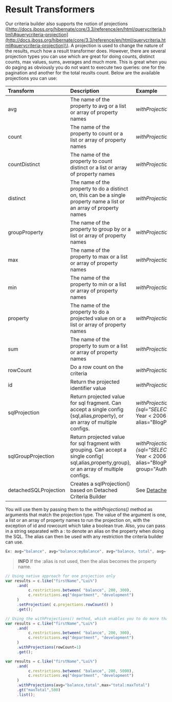 # Result Transformers

Our criteria builder also supports the notion of projections \([http://docs.jboss.org/hibernate/core/3.3/reference/en/html/querycriteria.html\#querycriteria-projection](http://docs.jboss.org/hibernate/core/3.3/reference/en/html/querycriteria.html#querycriteria-projection)\). A projection is used to change the nature of the results, much how a result transformer does. However, there are several projection types you can use which are great for doing counts, distinct counts, max values, sums, averages and much more. This is great when you do paging as obviously you do not want to execute two queries: one for the pagination and another for the total reuslts count. Below are the available projections you can use:

| Transform | Description | Example |
| :--- | :--- | :--- |
| avg | The name of the property to avg or a list or array of property names | _withProjections\(avg="salary"\)_ |
| count | The name of the property to count or a list or array of property names | _withProjections\(count="comments"\)_ |
| countDistinct | The name of the property to count distinct or a list or array of property names | _withProjections\(countDistinct="email"\)_ |
| distinct | The name of the property to do a distinct on, this can be a single property name a list or an array of property names | _withProjections\(distinct="email"\)_ |
| groupProperty | The name of the property to group by or a list or array of property names | _withProjections\(groupproperty="lastName"\)_ |
| max | The name of the property to max or a list or array of property names | _withProjections\(max="lastLogin"\)_ |
| min | The name of the property to min or a list or array of property names | _withProjections\(min="cid"\)_ |
| property | The name of the property to do a projected value on or a list or array of property names | _withProjections\(property="firstname"\)_ |
| sum | The name of the property to sum or a list or array of property names | _withProjections\(sum="balance"\)_ |
| rowCount | Do a row count on the criteria | _withProjections\(rowcount=1\)_ |
| id | Return the projected identifier value | _withProjections\(id=1\)_ |
| sqlProjection | Return projected value for sql fragment. Can accept a single config {sql,alias,property}, or an array of multiple configs. | _withProjections\(sqlProjection={sql="SELECT count\(_  \) from blog where Year &lt; 2006 and Author={alias}.Author",  alias="BlogPosts",  property="Author" }\)\* |
| sqlGroupProjection | Return projected value for sql fragment with grouping. Can accept a single config\( sql,alias,property,group}, or an array of multiple configs. | _withProjections\(sqlGroupProjection={sql="SELECT count\(_  \) from blog where Year &lt; 2006 and Author={alias}.Author",  alias="BlogPosts",  property="Author",  group="Author" }\)\* |
| detachedSQLProjection | Creates a sqlProjection\(\) based on Detached Criteria Builder | See [Detached Criteria Builder](https://github.com/ColdBox/cbox-cborm/wiki/ORM-Detached-Criteria-Builder) |

You will use them by passing them to the _withProjections\(\)_ method as arguments that match the projection type. The value of the argument is one, a list or an array of property names to run the projection on, with the exception of id and rowcount which take a boolean true. Also, you can pass in a string separated with a : to denote an alias on the property when doing the SQL. The alias can then be used with any restriction the criteria builder can use.

```javascript
Ex: avg="balance", avg="balance:myBalance", avg="balance, total", avg=["balance","total"]
```

> **INFO** If the :alias is not used, then the alias becomes the property name.

```javascript
// Using native approach for one projection only
var results = c.like("firstName","Lui%")
     .and( 
          c.restrictions.between( "balance", 200, 300),
          c.restrictions.eq("department", "development")
     )
     .setProjection( c.projections.rowCount() )
     .get();

// Using the withProjections() method, which enables you to do more than 1 projection
var results = c.like("firstName","Lui%")
     .and( 
          c.restrictions.between( "balance", 200, 300),
          c.restrictions.eq("department", "development")
     )
     .withProjections(rowCount=1)
     .get();

var results = c.like("firstName","Lui%")
     .and( 
          c.restrictions.between( "balance", 200, 5000),
          c.restrictions.eq("department", "development")
     )
     .withProjections(avg="balance,total",max="total:maxTotal")
     .gt("maxTotal",500)
     .list();
```

